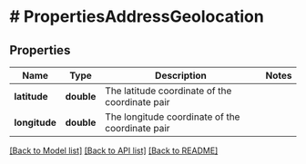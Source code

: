 # # PropertiesAddressGeolocation

## Properties

Name | Type | Description | Notes
------------ | ------------- | ------------- | -------------
**latitude** | **double** | The latitude coordinate of the coordinate pair |
**longitude** | **double** | The longitude coordinate of the coordinate pair |

[[Back to Model list]](../../README.md#models) [[Back to API list]](../../README.md#endpoints) [[Back to README]](../../README.md)
